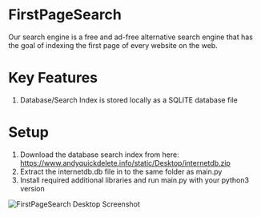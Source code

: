 # FirstPageSearch
Our search engine is a free and ad-free alternative search engine that has the goal of indexing the first page of every website on the web.

# Key Features
1) Database/Search Index is stored locally as a SQLITE database file

# Setup
1) Download the database search index from here: https://www.andyquickdelete.info/static/Desktop/internetdb.zip
2) Extract the internetdb.db file in to the same folder as main.py 
3) Install required additional libraries and run main.py with your python3 version

![FirstPageSearch Desktop Screenshot](https://images.suck-o.com/static/images/image_uploads.file_upload.9576b9bc10a17693.MjAyNS0wMy0xOF8yMy4wNS4xMS1zY3JlZW5zaG90LnBuZw==.png)
